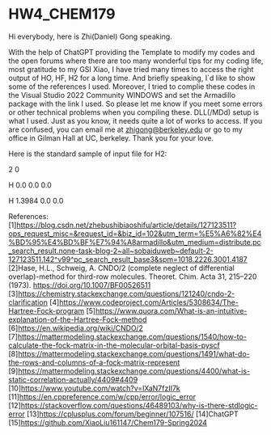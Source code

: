 # HW4_CHEM179
Hi everybody, here is Zhi(Daniel) Gong speaking.


With the help of ChatGPT providing the Template to modify my codes and the open forums where there are too many wonderful tips for my coding life, most gratitude to my GSI Xiao, I have tried many times to access the right output of HO, HF, H2 for a long time.
And briefly speaking, I`d like to show some of the references I used.
Moreover, I tried to complie these codes in the Visual Studio 2022 Community WINDOWS and set the Armadillo package with the link I used. So please let me know if you meet some errors or other technical problems when you compiling these. DLL(/MDd) setup is what I used.
Just as you know, it needs quite a lot of works to access.
If you are confused, you can email me at zhigong@berkeley.edu or go to my office in Gilman Hall at UC, berkeley.
Thank you for your love.

Here is the standard sample of input file for H2:


2 0

H 0.0 0.0 0.0

H 1.3984 0.0 0.0

References:
[1]https://blog.csdn.net/zhebushibiaoshifu/article/details/127123511?ops_request_misc=&request_id=&biz_id=102&utm_term=%E5%A6%82%E4%BD%95%E4%BD%BF%E7%94%A8armadillo&utm_medium=distribute.pc_search_result.none-task-blog-2~all~sobaiduweb~default-2-127123511.142^v99^pc_search_result_base3&spm=1018.2226.3001.4187
[2]Hase, H.L., Schweig, A. CNDO/2 (complete neglect of differential overlap)-method for third-row molecules. Theoret. Chim. Acta 31, 215–220 (1973). https://doi.org/10.1007/BF00526511
[3]https://chemistry.stackexchange.com/questions/121240/cndo-2-clarification
[4]https://www.codeproject.com/Articles/5308634/The-Hartree-Fock-program
[5]https://www.quora.com/What-is-an-intuitive-explanation-of-the-Hartree-Fock-method
[6]https://en.wikipedia.org/wiki/CNDO/2
[7]https://mattermodeling.stackexchange.com/questions/1540/how-to-calculate-the-fock-matrix-in-the-molecular-orbital-basis-pyscf
[8]https://mattermodeling.stackexchange.com/questions/1491/what-do-the-rows-and-columns-of-a-fock-matrix-represent
[9]https://mattermodeling.stackexchange.com/questions/4400/what-is-static-correlation-actually/4409#4409
[10]https://www.youtube.com/watch?v=lXaN7fzII7k
[11]https://en.cppreference.com/w/cpp/error/logic_error
[12]https://stackoverflow.com/questions/46489103/why-is-there-stdlogic-error
[13]https://cplusplus.com/forum/beginner/107516/
[14]ChatGPT
[15]https://github.com/XiaoLiu161147/Chem179-Spring2024
